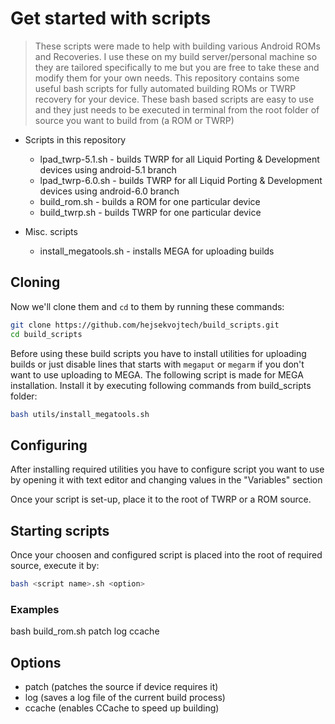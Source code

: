 # Get started with scripts

> These scripts were made to help with building various Android ROMs and Recoveries. I use these on my build server/personal machine so
> they are tailored specifically to me but you are free to take these and modify them for your own needs.
> This repository contains some useful bash scripts for fully automated building ROMs or TWRP recovery
> for your device. These bash based scripts are easy to use and they just needs to be executed in terminal from the root folder
> of source you want to build from (a ROM or TWRP)

* Scripts in this repository
  * lpad_twrp-5.1.sh - builds TWRP for all Liquid Porting & Development devices using android-5.1 branch
  * lpad_twrp-6.0.sh - builds TWRP for all Liquid Porting & Development devices using android-6.0 branch
  * build_rom.sh - builds a ROM for one particular device
  * build_twrp.sh - builds TWRP for one particular device
  
* Misc. scripts
  * install_megatools.sh - installs MEGA for uploading builds

## Cloning

Now we'll clone them and `cd` to them by running these commands:

```sh
git clone https://github.com/hejsekvojtech/build_scripts.git
cd build_scripts
```

Before using these build scripts you have to install utilities for uploading builds or just disable lines that starts with `megaput` or `megarm` if you don't want to use uploading to MEGA. The following script is made for MEGA installation.
Install it by executing following commands from build_scripts folder:

```sh
bash utils/install_megatools.sh
```

## Configuring

After installing required utilities you have to configure script you want to use by opening it with text editor and changing values in the "Variables" section

Once your script is set-up, place it to the root of TWRP or a ROM source.

## Starting scripts

Once your choosen and configured script is placed into the root of required source, execute it by:

```sh
bash <script name>.sh <option>
```

### Examples

bash build_rom.sh patch log ccache

## Options

* patch (patches the source if device requires it)
* log (saves a log file of the current build process)
* ccache (enables CCache to speed up building)
